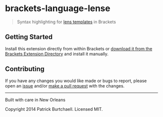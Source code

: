 # brackets-language-lense
> Syntax highlighting for [lens templates](http://help.koken.me/customer/portal/articles/828688-lens-templates) in Brackets

## Getting Started

Install this extension directly from within Brackets or [download it from the Brackets Extension Directory](https://brackets-registry.aboutweb.com/) and install it manually.

## Contributing

If you have any changes you would like made or bugs to report, please open an [issue](https://github.com/pburtchaell/lens/issues) and/or [make a pull request](https://github.com/pburtchaell/lens/pulls) with the changes.

---
Built with care in New Orleans

Copyright 2014 Patrick Burtchaell. Licensed MIT.


